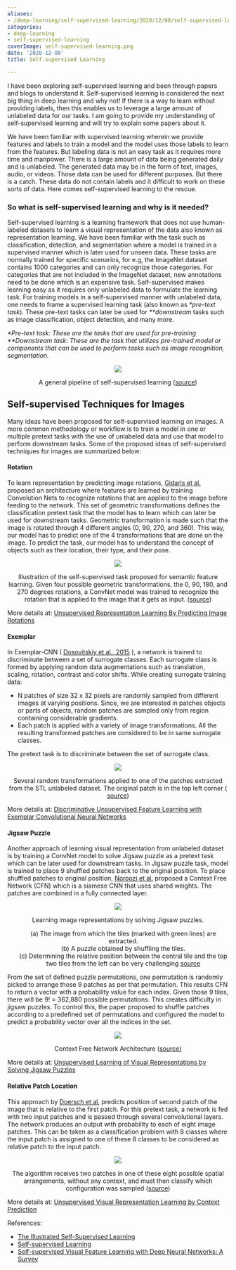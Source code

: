 ```yaml
---
aliases:
- /deep-learning/self-supervised-learning/2020/12/08/self-supervised-learning
categories:
- deep-learning
- self-supervised-learning
coverImage: self-supervised-learning.png
date: '2020-12-08'
title: Self-supervised Learning

---
```


I have been exploring self-supervised learning and been through papers and blogs to understand it. Self-supervised learning is considered the next big thing in deep learning and why not! If there is a way to learn without providing labels, then this enables us to leverage a large amount of unlabeled data for our tasks. I am going to provide my understanding of self-supervised learning and will try to explain some papers about it.

We have been familiar with supervised learning wherein we provide features and labels to train a model and the model uses those labels to learn from the features. But labeling data is not an easy task as it requires more time and manpower. There is a large amount of data being generated daily and is unlabeled. The generated data may be in the form of text, images, audio, or videos. Those data can be used for different purposes. But there is a catch. These data do not contain labels and it difficult to work on these sorts of data. Here comes self-supervised learning to the rescue.

### So what is self-supervised learning and why is it needed?

Self-supervised learning is a learning framework that does not use human-labeled datasets to learn a visual representation of the data also known as representation learning. We have been familiar with the task such as classification, detection, and segmentation where a model is trained in a supervised manner which is later used for unseen data. These tasks are normally trained for specific scenarios, for e.g, the ImageNet dataset contains 1000 categories and can only recognize those categories. For categories that are not included in the ImageNet dataset, new annotations need to be done which is an expensive task. Self-supervised makes learning easy as it requires only unlabeled data to formulate the learning task. For training models in a self-supervised manner with unlabeled data, one needs to frame a supervised learning task (also known as _\*pre-text task_). These pre-text tasks can later be used for _\*\*downstream_ tasks such as image classification, object detection, and many more.

_\*Pre-text task: These are the tasks that are used for pre-training  
\*\*Downstream task: These are the task that utilizes pre-trained model or components that can be used to perform tasks such as image recognition, segmentation._

<!-- ![](/images/self-supervised-learning.png) -->
<div align="center"><img src="/images/self-supervised-learning.png"></div>


<p align="center">A general pipeline of self-supervised learning (<a href="https://arxiv.org/pdf/1902.06162.pdf">source</a>) </p>  


## Self-supervised Techniques for Images

Many ideas have been proposed for self-supervised learning on images. A more common methodology or workflow is to train a model in one or multiple pretext tasks with the use of unlabeled data and use that model to perform downstream tasks. Some of the proposed ideas of self-supervised techniques for images are summarized below:

#### Rotation

To learn representation by predicting image rotations, [Gidaris et al.](https://arxiv.org/abs/1803.07728) proposed an architecture where features are learned by training Convolution Nets to recognize rotations that are applied to the image before feeding to the network. This set of geometric transformations defines the classification pretext task that the model has to learn which can later be used for downstream tasks. Geometric transformation is made such that the image is rotated through 4 different angles (0, 90, 270, and 360). This way, our model has to predict one of the 4 transformations that are done on the image. To predict the task, our model has to understand the concept of objects such as their location, their type, and their pose.

<div align="center">
<img src="/images/self-supervised-rotation.png">
 </div>

<p align="center">Illustration of the self-supervised task proposed for semantic feature learning.  
Given four possible geometric transformations, the 0, 90, 180, and 270 degrees rotations,  
a ConvNet model was trained to recognize the rotation that is applied to the image that it gets as input. (<a href="https://arxiv.org/pdf/1803.07728.pdf">source</a>)</p>

More details at: [Unsupervised Representation Learning By Predicting Image Rotations](https://arxiv.org/pdf/1803.07728.pdf)

#### Exemplar

In Exemplar-CNN ( [Dosovitskiy et al., 2015](https://arxiv.org/abs/1406.6909) ), a network is trained to discriminate between a set of surrogate classes. Each surrogate class is formed by applying random data augmentations such as translation, scaling, rotation, contrast and color shifts. While creating surrogate training data:

- N patches of size 32 x 32 pixels are randomly sampled from different images at varying positions. Since, we are interested in patches objects or parts of objects, random patches are sampled only from region containing considerable gradients.
- Each patch is applied with a variety of image transformations. All the resulting transformed patches are considered to be in same surrogate classes.

The pretext task is to discriminate between the set of surrogate class.

<div align="center">
<img src="/images/exemplarCNN-transformation.png">
 </div>
            
<p align="center">Several random transformations applied to one of the  
patches extracted from the STL unlabeled dataset. The original  
patch is in the top left corner (
  <a href="https://arxiv.org/pdf/1406.6909">source</a>)</p>

More details at: [Discriminative Unsupervised Feature Learning with Exemplar Convolutional Neural Networks](https://arxiv.org/pdf/1406.6909.pdf)

#### Jigsaw Puzzle

Another approach of learning visual representation from unlabeled dataset is by training a ConvNet model to solve Jigsaw puzzle as a pretext task which can be later used for downstream tasks. In Jigsaw puzzle task, model is trained to place 9 shuffled patches back to the original position. To place shuffled patches to original position, [Noroozi et al.](https://arxiv.org/pdf/1603.09246) proposed a Context Free Network (CFN) which is a siamese CNN that uses shared weights. The patches are combined in a fully connected layer.

<div align="center">
<img src="/images/jigsaw-puzzle.png">
 </div>

<p align="center">Learning image representations by solving Jigsaw puzzles.  
<ul align="center">(a) The image from which the tiles (marked with green lines) are extracted.  <br>
(b) A puzzle obtained by shuffling the tiles.  <br>
(c) Determining the relative position between the central tile and the top two tiles from the left can be very challenging  
  <a href="https://arxiv.org/pdf/1603.09246.pdf" align="center">source</a></ul></p>

From the set of defined puzzle permutations, one permutation is randomly picked to arrange those 9 patches as per that permutation. This results CFN to return a vector with a probability value for each index. Given those 9 tiles, there will be 9! = 362,880 possible permutations. This creates difficulty in jigsaw puzzles. To control this, the paper proposed to shuffle patches according to a predefined set of permutations and configured the model to predict a probability vector over all the indices in the set.

<div align="center"><img src="/images/cfn_architecture.png"></div>

<p align="center">Context Free Network Architecture (<a href="https://arxiv.org/pdf/1603.09246.pdf">source)</a>  </p>


More details at: [Unsupervised Learning of Visual Representations by Solving Jigsaw Puzzles](https://arxiv.org/pdf/1603.09246.pdf)

#### Relative Patch Location

This approach by [Doersch et al](https://arxiv.org/pdf/1505.05192), predicts position of second patch of the image that is relative to the first patch. For this pretext task, a network is fed with two input patches and is passed through several convolutional layers. The network produces an output with probability to each of eight image patches. This can be taken as a classification problem with 8 classes where the input patch is assigned to one of these 8 classes to be considered as relative patch to the input patch.

<div align="center"><img src="/images/context_prediction.png"></div>

<p align="center">The algorithm receives two patches in one of these eight  
possible spatial arrangements, without any context, and must then  
  classify which configuration was sampled (<a href="https://arxiv.org/pdf/1505.05192.pdf">source</a>)</p>


More details at: [Unsupervised Visual Representation Learning by Context Prediction](https://arxiv.org/pdf/1505.05192.pdf)

References:

- [The Illustrated Self-Supervised Learning](https://amitness.com/2020/02/illustrated-self-supervised-learning/)
- [Self-supervised Learning](https://lilianweng.github.io/lil-log/2019/11/10/self-supervised-learning.html)
- [Self-supervised Visual Feature Learning with Deep Neural Networks: A Survey](https://arxiv.org/abs/1902.06162)
